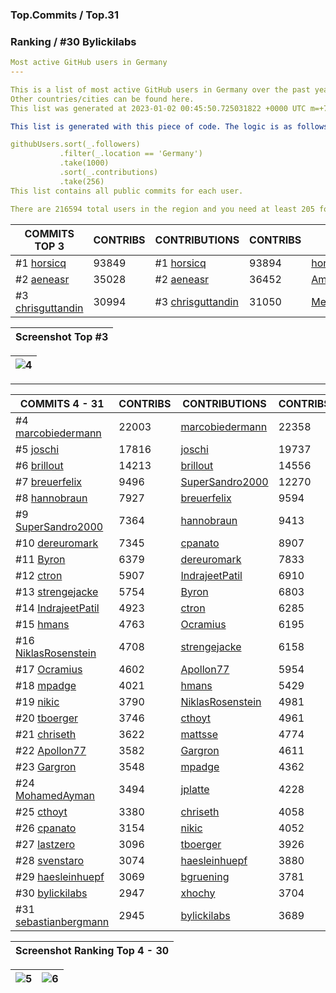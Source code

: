 ### Top.Commits / Top.31
### Ranking / #30 Bylickilabs
```yaml
Most active GitHub users in Germany
---

This is a list of most active GitHub users in Germany over the past year. 
Other countries/cities can be found here. 
This list was generated at 2023-01-02 00:45:50.725031822 +0000 UTC m=+727.662623913.

This list is generated with this piece of code. The logic is as follows (in pseudocode):

githubUsers.sort(_.followers)
           .filter(_.location == 'Germany') 
           .take(1000)
           .sort(_.contributions)
           .take(256)
This list contains all public commits for each user. 

There are 216594 total users in the region and you need at least 205 followers to be on this list.
```

| COMMITS TOP 3 | CONTRIBS | CONTRIBUTIONS | CONTRIBS | ALL | CONTRIBS |
|---|---|---|---|---|---|
#1 [horsicq](https://github.com/horsicq) | 93849 | #1 [horsicq](https://github.com/horsicq) | 93894 | [horsicq](https://github.com/horsicq) | 93894 |
#2 [aeneasr](https://github.com/aeneasr) | 35028 | #2 [aeneasr](https://github.com/aeneasr) | 36452 | [AmruthPillai](https://github.com/AmruthPillai) | 46142 | 
#3 [chrisguttandin](https://github.com/chrisguttandin) | 30994 | #3 [chrisguttandin](https://github.com/chrisguttandin) | 31050 | [MedRedha](https://github.com/MedRedha) | 41863 |

| Screenshot Top #3 |
|---|

|![4](https://user-images.githubusercontent.com/109308073/210330752-bb7bae68-884f-4b1a-9fb2-620e406ec2ce.jpg)|
|---|
---

| COMMITS 4 - 31 | CONTRIBS | CONTRIBUTIONS | CONTRIBS | ALL | CONTRIBS |
|---|---|---|---|---|---|
 #4 [marcobiedermann](https://github.com/marcobiedermann) | 22003 | [marcobiedermann](https://github.com/marcobiedermann) | 22358 | [aeneasr](https://github.com/aeneasr) | 38974 |
 #5 [joschi](https://github.com/joschi) | 17816 | [joschi](https://github.com/joschi) | 19737 |
 #6 [brillout](https://github.com/brillout) | 14213 | [brillout](https://github.com/brillout) | 14556 |
 #7 [breuerfelix](https://github.com/breuerfelix) | 9496 | [SuperSandro2000](https://github.com/SuperSandro2000) | 12270 |
 #8 [hannobraun](https://github.com/hannobraun) | 7927 | [breuerfelix](https://github.com/breuerfelix) | 9594 |
 #9 [SuperSandro2000](https://github.com/SuperSandro2000) | 7364 | [hannobraun](https://github.com/hannobraun) | 9413 |
#10 [dereuromark](https://github.com/dereuromark) | 7345 | [cpanato](https://github.com/cpanato) | 8907 |
#11 [Byron](https://github.com/Byron) | 6379 | [dereuromark](https://github.com/dereuromark) | 7833 |
#12 [ctron](https://github.com/ctron) | 5907 | [IndrajeetPatil](https://github.com/IndrajeetPatil) | 6910 |
#13 [strengejacke](https://github.com/strengejacke) | 5754 | [Byron](https://github.com/Byron) | 6803 |
#14 [IndrajeetPatil](https://github.com/IndrajeetPatil) | 4923 | [ctron](https://github.com/ctron) | 6285 |
#15 [hmans](https://github.com/hmans) | 4763 | [Ocramius](https://github.com/Ocramius) | 6195 |
#16 [NiklasRosenstein](https://github.com/NiklasRosenstein) | 4708 | [strengejacke](https://github.com/strengejacke) | 6158 |
#17 [Ocramius](https://github.com/Ocramius) | 4602 | [Apollon77](https://github.com/Apollon77) | 5954 |
#18 [mpadge](https://github.com/mpadge) | 4021 | [hmans](https://github.com/hmans) | 5429 |
#19 [nikic](https://github.com/nikic) | 3790 | [NiklasRosenstein](https://github.com/NiklasRosenstein) | 4981 |
#20 [tboerger](https://github.com/tboerger) | 3746 | [cthoyt](https://github.com/cthoyt) | 4961 |
#21 [chriseth](https://github.com/chriseth) | 3622 | [mattsse](https://github.com/mattsse) | 4774 |
#22 [Apollon77](https://github.com/Apollon77) | 3582 | [Gargron](https://github.com/Gargron) | 4611 |
#23 [Gargron](https://github.com/Gargron) | 3548 | [mpadge](https://github.com/mpadge) | 4362 |
#24 [MohamedAyman](https://github.com/cs-MohamedAyman) | 3494 | [jplatte](https://github.com/jplatte) | 4228 |
#25 [cthoyt](https://github.com/cthoyt) | 3380 | [chriseth](https://github.com/chriseth) | 4058 |
#26 [cpanato](https://github.com/cpanato) | 3154 | [nikic](https://github.com/nikic) | 4052 |
#27 [lastzero](https://github.com/lastzero) | 3096 | [tboerger](https://github.com/tboerger) | 3926 |
#28 [svenstaro](https://github.com/svenstaro) | 3074 | [haesleinhuepf](https://github.com/haesleinhuepf) | 3880 |
#29 [haesleinhuepf](https://github.com/haesleinhuepf) | 3069 | [bgruening](https://github.com/bgruening) | 3781 |
#30 [bylickilabs](https://github.com/bylickilabs) | 2947 | [xhochy](https://github.com/xhochy) | 3704 |
#31 [sebastianbergmann](https://github.com/sebastianbergmann) | 2945 | [bylickilabs](https://github.com/bylickilabs) | 3689 |

| Screenshot Ranking Top 4 - 30 |
|---|

|![5](https://user-images.githubusercontent.com/109308073/210331436-19731e2b-338c-4122-845d-6425816da1ca.jpg)|![6](https://user-images.githubusercontent.com/109308073/210331479-e851f3c8-9f74-4601-ac88-ea57af8b9eb6.jpg)|
|---|---|
